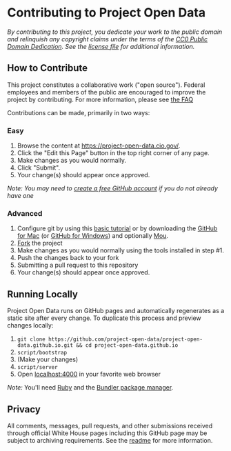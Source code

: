 # Contributing to Project Open Data

*By contributing to this project, you dedicate your work to the public domain and relinquish any copyright claims under the terms of the [CC0 Public Domain Dedication](http://creativecommons.org/publicdomain/zero/1.0/). See the [license file](LICENSE) for additional information.*

## How to Contribute

This project constitutes a collaborative work ("open source"). Federal employees and members of the public are encouraged to improve the project by contributing. For more information, please see [the FAQ](/faq/)

Contributions can be made, primarily in two ways:

### Easy

1. Browse the content at https://project-open-data.cio.gov/.
2. Click the "Edit this Page" button in the top right corner of any page.
3. Make changes as you would normally.
4. Click "Submit".
5. Your change(s) should appear once approved.

*Note: You may need to [create a free GitHub account](https://github.com/signup/free) if you do not already have one*

### Advanced

1. Configure git by using this [basic tutorial](https://help.github.com/articles/set-up-git) or by downloading the [GitHub for Mac](http://mac.github.com/) (or [GitHub for Windows](http://windows.github.com/)) and optionally [Mou](http://mouapp.com/).
2. [Fork](https://help.github.com/articles/fork-a-repo) the project
3. Make changes as you would normally using the tools installed in step #1.
4. Push the changes back to your fork
5. Submitting a pull request to this repository
6. Your change(s) should appear once approved.

## Running Locally

Project Open Data runs on GitHub pages and automatically regenerates as a static site after every change. To duplicate this process and preview changes locally:

1. `git clone https://github.com/project-open-data/project-open-data.github.io.git && cd project-open-data.github.io`
2. `script/bootstrap`
3. (Make your changes)
4. `script/server`
5. Open [localhost:4000](http://localhost:4000) in your favorite web browser

*Note:* You'll need [Ruby](http://www.ruby-lang.org/) and the [Bundler package manager](http://gembundler.com/).

## Privacy

All comments, messages, pull requests, and other submissions received through official White House pages including this GitHub page may be subject to archiving requirements. See the [readme](README.md#privacy) for more information.
